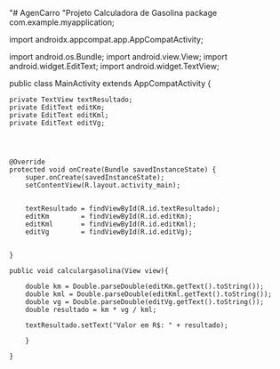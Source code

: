 "# AgenCarro
"Projeto Calculadora de Gasolina
package com.example.myapplication;

import androidx.appcompat.app.AppCompatActivity;

import android.os.Bundle;
import android.view.View;
import android.widget.EditText;
import android.widget.TextView;

public class MainActivity extends AppCompatActivity {

    private TextView textResultado;
    private EditText editKm;
    private EditText editKml;
    private EditText editVg;




    @Override
    protected void onCreate(Bundle savedInstanceState) {
        super.onCreate(savedInstanceState);
        setContentView(R.layout.activity_main);


        textResultado = findViewById(R.id.textResultado);
        editKm        = findViewById(R.id.editKm);
        editKml       = findViewById(R.id.editKml);
        editVg        = findViewById(R.id.editVg);


    }

    public void calculargasolina(View view){

        double km = Double.parseDouble(editKm.getText().toString());
        double kml = Double.parseDouble(editKml.getText().toString());
        double vg = Double.parseDouble(editVg.getText().toString());
        double resultado = km * vg / kml;

        textResultado.setText("Valor em R$: " + resultado);

        }

    }
